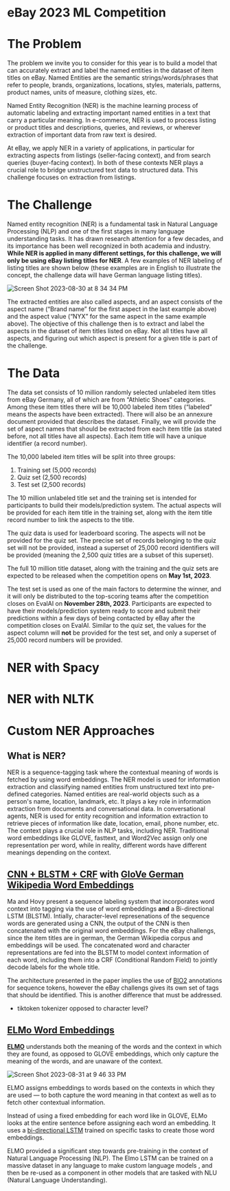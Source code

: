 # eBay 2023 ML Competition

# The Problem

The problem we invite you to consider for this year is to build a model that can accurately extract and label the named entities in the dataset of item titles on eBay. Named Entities are the semantic strings/words/phrases that refer to people, brands, organizations, locations, styles, materials, patterns, product names, units of measure, clothing sizes, etc.

Named Entity Recognition (NER) is the machine learning process of automatic labeling and extracting important named entities in a text that carry a particular meaning. In e-commerce, NER is used to process listing or product titles and descriptions, queries, and reviews, or wherever extraction of important data from raw text is desired.

At eBay, we apply NER in a variety of applications, in particular for extracting aspects from listings (seller-facing context), and from search queries (buyer-facing context). In both of these contexts NER plays a crucial role to bridge unstructured text data to structured data. This challenge focuses on extraction from listings.

# The Challenge

Named entity recognition (NER) is a fundamental task in Natural Language Processing (NLP) and one of the first stages in many language understanding tasks. It has drawn research attention for a few decades, and its importance has been well recognized in both academia and industry. **While NER is applied in many different settings, for this challenge, we will only be using eBay listing titles for NER**. A few examples of NER labeling of listing titles are shown below (these examples are in English to illustrate the concept, the challenge data will have German language listing titles).

![Screen Shot 2023-08-30 at 8 34 34 PM](https://github.com/xavajk/ner/assets/95323308/1adfc637-13e5-4410-b2b5-39ae03576e06)

The extracted entities are also called aspects, and an aspect consists of the aspect name (“Brand name” for the first aspect in the last example above) and the aspect value (“NYX” for the same aspect in the same example above). The objective of this challenge then is to extract and label the aspects in the dataset of item titles listed on eBay. Not all titles have all aspects, and figuring out which aspect is present for a given title is part of the challenge.

# The Data

The data set consists of 10 million randomly selected unlabeled item titles from eBay Germany, all of which are from “Athletic Shoes” categories. Among these item titles there will be 10,000 labeled item titles (“labeled” means the aspects have been extracted). There will also be an annexure document provided that describes the dataset. Finally, we will provide the set of aspect names that should be extracted from each item title (as stated before, not all titles have all aspects). Each item title will have a unique identifier (a record number).

The 10,000 labeled item titles will be split into three groups:

1. Training set (5,000 records)
2. Quiz set (2,500 records)
3. Test set (2,500 records)

The 10 million unlabeled title set and the training set is intended for participants to build their models/prediction system. The actual aspects will be provided for each item title in the training set, along with the item title record number to link the aspects to the title.

The quiz data is used for leaderboard scoring. The aspects will not be provided for the quiz set. The precise set of records belonging to the quiz set will not be provided, instead a superset of 25,000 record identifiers will be provided (meaning the 2,500 quiz titles are a subset of this superset).

The full 10 million title dataset, along with the training and the quiz sets are expected to be released when the competition opens on **May 1st, 2023**.

The test set is used as one of the main factors to determine the winner, and it will only be distributed to the top-scoring teams after the competition closes on EvalAI on **November 28th, 2023**. Participants are expected to have their models/prediction system ready to score and submit their predictions within a few days of being contacted by eBay after the competition closes on EvalAI. Similar to the quiz set, the values for the aspect column will **not** be provided for the test set, and only a superset of 25,000 record numbers will be provided.

# NER with Spacy

# NER with NLTK

# Custom NER Approaches

## What is NER?

NER is a sequence-tagging task where the contextual meaning of words is fetched by using word embeddings. The NER model is used for information extraction and classifying named entities from unstructured text into pre-defined categories. Named entities are real-world objects such as a person's name, location, landmark, etc. It plays a key role in information extraction from documents and conversational data. In conversational agents, NER is used for entity recognition and information extraction to retrieve pieces of information like date, location, email, phone number, etc. The context plays a crucial role in NLP tasks, including NER. Traditional word embeddings like GLOVE, fasttext, and Word2Vec assign only one representation per word, while in reality, different words have different meanings depending on the context. 

## [CNN + BLSTM + CRF](https://arxiv.org/pdf/1603.01354.pdf) with [GloVe German Wikipedia Word Embeddings](https://www.deepset.ai/german-word-embeddings)

Ma and Hovy present a sequence labeling system that incorporates word context into tagging via the use of word embeddings ******and****** a Bi-directional LSTM (BLSTM). Intially, character-level represenations of the sequence words are generated using a CNN, the output of the CNN is then concatenated with the original word embeddings. For the eBay challengs, since the item titles are in german, the German Wikipedia corpus and embeddings will be used. The concatenated word and character representations are fed into the BLSTM to model context information of each word, including them into a CRF (Conditional Random Field) to jointly decode labels for the whole title.

The architecture presented in the paper implies the use of [BIO2](https://en.wikipedia.org/wiki/Inside%E2%80%93outside%E2%80%93beginning_(tagging)) annotations for sequence tokens, however the eBay challengs gives its own set of tags that should be identified. This is another difference that must be addressed.

- tiktoken tokenizer opposed to character level?

## [ELMo Word Embeddings](https://medium.com/saarthi-ai/how-to-make-your-own-ner-model-with-contexual-word-embeddings-5086276e04a0)

**[ELMO](https://allennlp.org/elmo)** understands both the meaning of the words and the context in which they are found, as opposed to GLOVE embeddings, which only capture the meaning of the words, and are unaware of the context.

![Screen Shot 2023-08-31 at 9 46 33 PM](https://github.com/xavajk/ner/assets/95323308/bcf06b02-a801-4856-8ca3-9f358fd85263)

ELMO assigns embeddings to words based on the contexts in which they are used — to both capture the word meaning in that context as well as to fetch other contextual information.

Instead of using a fixed embedding for each word like in GLOVE, ELMo looks at the entire sentence before assigning each word an embedding. It uses a [bi-directional LSTM](https://colah.github.io/posts/2015-08-Understanding-LSTMs/) trained on specific tasks to create those word embeddings.

ELMO provided a significant step towards pre-training in the context of Natural Language Processing (NLP). The Elmo LSTM can be trained on a massive dataset in any language to make custom language models , and then be re-used as a component in other models that are tasked with NLU (Natural Language Understanding).
